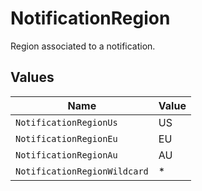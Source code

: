 # NotificationRegion

Region associated to a notification.


## Values

| Name                         | Value                        |
| ---------------------------- | ---------------------------- |
| `NotificationRegionUs`       | US                           |
| `NotificationRegionEu`       | EU                           |
| `NotificationRegionAu`       | AU                           |
| `NotificationRegionWildcard` | *                            |